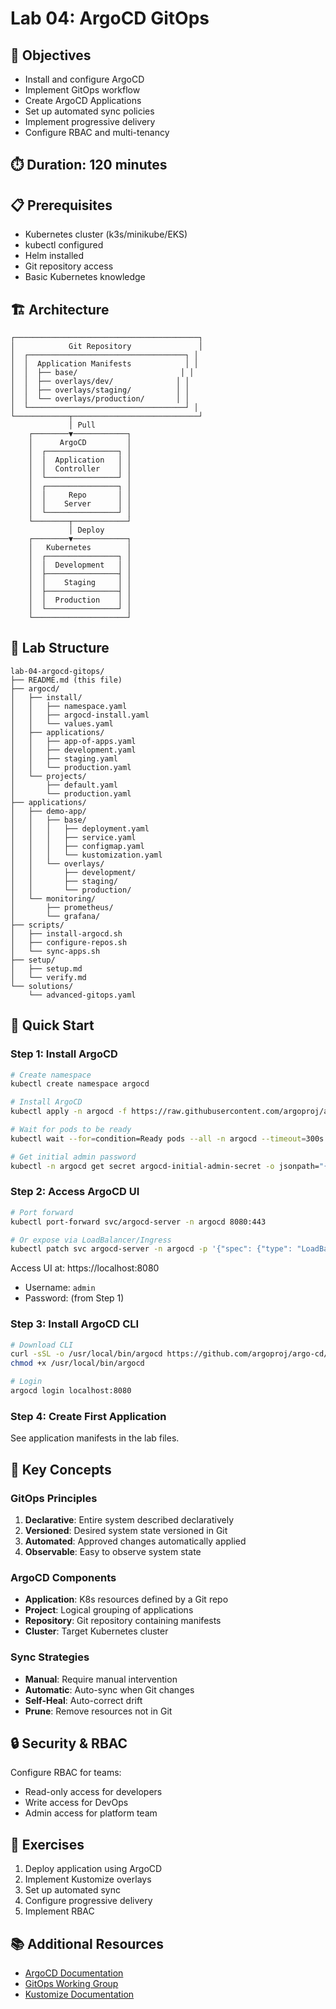 # Lab 04: ArgoCD GitOps

## 🎯 Objectives
- Install and configure ArgoCD
- Implement GitOps workflow
- Create ArgoCD Applications
- Set up automated sync policies
- Implement progressive delivery
- Configure RBAC and multi-tenancy

## ⏱️ Duration: 120 minutes

## 📋 Prerequisites
- Kubernetes cluster (k3s/minikube/EKS)
- kubectl configured
- Helm installed
- Git repository access
- Basic Kubernetes knowledge

## 🏗️ Architecture

```
┌─────────────────────────────────────────┐
│            Git Repository               │
│  ┌───────────────────────────────────┐ │
│  │  Application Manifests            │ │
│  │  ├── base/                       │ │
│  │  ├── overlays/dev/              │ │
│  │  ├── overlays/staging/          │ │
│  │  └── overlays/production/       │ │
│  └───────────────────────────────────┘ │
└────────────┬────────────────────────────┘
             │ Pull
    ┌────────▼────────────┐
    │      ArgoCD         │
    │  ┌────────────────┐ │
    │  │  Application   │ │
    │  │  Controller    │ │
    │  └────────────────┘ │
    │  ┌────────────────┐ │
    │  │     Repo       │ │
    │  │    Server      │ │
    │  └────────────────┘ │
    └────────┬────────────┘
             │ Deploy
    ┌────────▼────────────┐
    │   Kubernetes        │
    │  ┌────────────────┐ │
    │  │  Development   │ │
    │  ├────────────────┤ │
    │  │    Staging     │ │
    │  ├────────────────┤ │
    │  │  Production    │ │
    │  └────────────────┘ │
    └─────────────────────┘
```

## 📁 Lab Structure
```
lab-04-argocd-gitops/
├── README.md (this file)
├── argocd/
│   ├── install/
│   │   ├── namespace.yaml
│   │   ├── argocd-install.yaml
│   │   └── values.yaml
│   ├── applications/
│   │   ├── app-of-apps.yaml
│   │   ├── development.yaml
│   │   ├── staging.yaml
│   │   └── production.yaml
│   └── projects/
│       ├── default.yaml
│       └── production.yaml
├── applications/
│   ├── demo-app/
│   │   ├── base/
│   │   │   ├── deployment.yaml
│   │   │   ├── service.yaml
│   │   │   ├── configmap.yaml
│   │   │   └── kustomization.yaml
│   │   └── overlays/
│   │       ├── development/
│   │       ├── staging/
│   │       └── production/
│   └── monitoring/
│       ├── prometheus/
│       └── grafana/
├── scripts/
│   ├── install-argocd.sh
│   ├── configure-repos.sh
│   └── sync-apps.sh
├── setup/
│   ├── setup.md
│   └── verify.md
└── solutions/
    └── advanced-gitops.yaml
```

## 🚀 Quick Start

### Step 1: Install ArgoCD

```bash
# Create namespace
kubectl create namespace argocd

# Install ArgoCD
kubectl apply -n argocd -f https://raw.githubusercontent.com/argoproj/argo-cd/stable/manifests/install.yaml

# Wait for pods to be ready
kubectl wait --for=condition=Ready pods --all -n argocd --timeout=300s

# Get initial admin password
kubectl -n argocd get secret argocd-initial-admin-secret -o jsonpath="{.data.password}" | base64 -d
```

### Step 2: Access ArgoCD UI

```bash
# Port forward
kubectl port-forward svc/argocd-server -n argocd 8080:443

# Or expose via LoadBalancer/Ingress
kubectl patch svc argocd-server -n argocd -p '{"spec": {"type": "LoadBalancer"}}'
```

Access UI at: https://localhost:8080
- Username: `admin`
- Password: (from Step 1)

### Step 3: Install ArgoCD CLI

```bash
# Download CLI
curl -sSL -o /usr/local/bin/argocd https://github.com/argoproj/argo-cd/releases/latest/download/argocd-linux-amd64
chmod +x /usr/local/bin/argocd

# Login
argocd login localhost:8080
```

### Step 4: Create First Application

See application manifests in the lab files.

## 📝 Key Concepts

### GitOps Principles
1. **Declarative**: Entire system described declaratively
2. **Versioned**: Desired system state versioned in Git
3. **Automated**: Approved changes automatically applied
4. **Observable**: Easy to observe system state

### ArgoCD Components
- **Application**: K8s resources defined by a Git repo
- **Project**: Logical grouping of applications
- **Repository**: Git repository containing manifests
- **Cluster**: Target Kubernetes cluster

### Sync Strategies
- **Manual**: Require manual intervention
- **Automatic**: Auto-sync when Git changes
- **Self-Heal**: Auto-correct drift
- **Prune**: Remove resources not in Git

## 🔒 Security & RBAC

Configure RBAC for teams:
- Read-only access for developers
- Write access for DevOps
- Admin access for platform team

## 🎯 Exercises

1. Deploy application using ArgoCD
2. Implement Kustomize overlays
3. Set up automated sync
4. Configure progressive delivery
5. Implement RBAC

## 📚 Additional Resources
- [ArgoCD Documentation](https://argo-cd.readthedocs.io/)
- [GitOps Working Group](https://github.com/gitops-working-group/gitops-working-group)
- [Kustomize Documentation](https://kustomize.io/)
